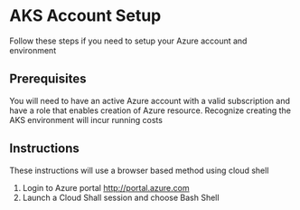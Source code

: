 # AKS Account Setup
Follow these steps if you need to setup your Azure account and environment

## Prerequisites
You will need to have an active Azure account with a valid subscription and have a role that enables creation of Azure resource. Recognize creating the AKS environment will incur running costs

## Instructions
These instructions will use a browser based method using cloud shell

1. Login to Azure portal http://portal.azure.com  
2. Launch a Cloud Shall session and choose Bash Shell


